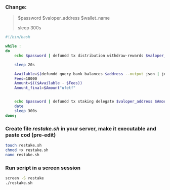 ### Change:
> $password  $valoper_address  $wallet_name 
>
> sleep 300s

```bash
#!/bin/bash

while :
do
	echo $password | defundd tx distribution withdraw-rewards $valoper_address --from $wallet_name --commission --chain-id=$chain_id -y

	sleep 20s

	Available=$(defundd query bank balances $address --output json | jq -r '.balances | map(select(.denom == "ufetf")) | .[].amount' | tr -cd [:digit:])
	Fees=10000
	Amount=$(($Available - $Fees))
	Amount_final=$Amount"ufetf"


	echo $password | defundd tx staking delegate $valoper_address $Amount_final --from $wallet_name --chain-id=$chain_id -y
	date
	sleep 300s
done;
```
### Create file *restake.sh* in your server, make it executable and paste cod (pre-edit)
```bash
touch restake.sh
chmod +x restake.sh
nano restake.sh
```
### Run script in a screen session
```bash
screen -S restake
./restake.sh
```
